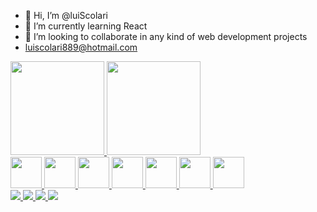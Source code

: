 - 👋 Hi, I’m @luiScolari
- 🌱 I’m currently learning React
- 💞️ I’m looking to collaborate in any kind of web development projects
- luiscolari889@hotmail.com

 <div>
  <a href="https://github.com/luiScolari">
  <img height="150em"  src="https://github-readme-stats.vercel.app/api?username=luisColari&show_icons=true&theme=highcontrast&include_all_commits=true&count_private=true"/>
  <img height="150em" src="https://github-readme-stats.vercel.app/api/top-langs/?username=luisColari&langs_count=7&theme=highcontrast"/>
 
 </div>
 
 
 <div> 
 <img height="50px" src="https://cdn.jsdelivr.net/gh/devicons/devicon/icons/html5/html5-original.svg" />
 <img height="50px" src="https://cdn.jsdelivr.net/gh/devicons/devicon/icons/css3/css3-original.svg" />
 <img height="50px" src="https://cdn.jsdelivr.net/gh/devicons/devicon/icons/javascript/javascript-original.svg" />
 <img height="50px" src="https://cdn.jsdelivr.net/gh/devicons/devicon/icons/mongodb/mongodb-original.svg" />
 <img height="50px" src="https://cdn.jsdelivr.net/gh/devicons/devicon/icons/express/express-original.svg" />
 <img height="50px" src="https://cdn.jsdelivr.net/gh/devicons/devicon/icons/nodejs/nodejs-original-wordmark.svg" />
  <img height="50px" src="https://cdn.jsdelivr.net/gh/devicons/devicon/icons/react/react-original.svg" />

 </div>
 
<div> 
 <img src="https://img.shields.io/badge/Windows-0078D6?style=for-the-badge&logo=windows&logoColor=white" />
 <img src="https://img.shields.io/badge/Udemy-EC5252?style=for-the-badge&logo=Udemy&logoColor=white" />
 <img src="https://img.shields.io/badge/Visual_Studio_Code-0078D4?style=for-the-badge&logo=visual%20studio%20code&logoColor=white" />
 <a target="_blank" href="https://square-aragon-763.notion.site/63d20436d5604a8098737c803e96d027?v=4482529242de4499a7d34244abf53435"><img src="https://img.shields.io/badge/Notion-000000?style=for-the-badge&logo=notion&logoColor=white" /> </a>
 
</div>
 

